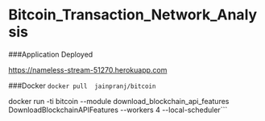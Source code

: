 # Bitcoin_Transaction_Network_Analysis

###Application Deployed


https://nameless-stream-51270.herokuapp.com


###Docker 
```docker pull  jainpranj/bitcoin```

docker run -ti bitcoin  --module download_blockchain_api_features  DownloadBlockchainAPIFeatures  --workers 4 --local-scheduler```
